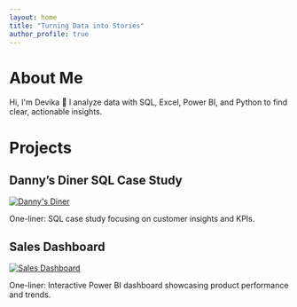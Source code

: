 ```yaml
---
layout: home
title: "Turning Data into Stories"
author_profile: true
---
```


# About Me
Hi, I'm Devika 👋 I analyze data with SQL, Excel, Power BI, and Python to find clear, actionable insights.

# Projects
## Danny’s Diner SQL Case Study
[![Danny's Diner](assets/images/dannys-diner.png)](/portfolio/projects/dannys-diner)

One-liner: SQL case study focusing on customer insights and KPIs.

## Sales Dashboard
[![Sales Dashboard](assets/images/sales-dashboard.png)](/portfolio/projects/sales-dashboard)

One-liner: Interactive Power BI dashboard showcasing product performance and trends.
